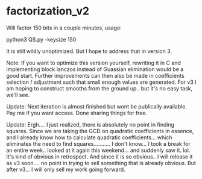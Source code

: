# factorization_v2

Will factor 150 bits in a couple minutes, usage:

python3 QS.py -keysize 150

It is still wildly unoptimized. But I hope to address that in version 3.


Note: If you want to optimize this version yourself, rewriting it in C and implementing block lanczos instead of Guassian elimination would be a good start. Further improvements can then also be made in coefficients selection / adjustment such that small enough values are generated. For v3 I am hoping to construct smooths from the ground up.. but it's no easy task, we'll see.

Update: Next iteration is almost finished but wont be publically available. Pay me if you want access. Done sharing things for free. 

Update: Ergh.... I just realized, there is absolutely no point in finding squares. Since we are taking the GCD on quadratic coefficients in essence, and I already know how to calculate quadratic coefficients... which eliminates the need to find squares........... I don't know... I took a break for an entire week.. looked at it again this weekend... and suddenly saw it. lol. It's kind of obvious in retrospect. And since it is so obvious.. I will release it as v3 soon.... no point in trying to sell something that is already obvious. But after v3... I will only sell my work going forward. 
